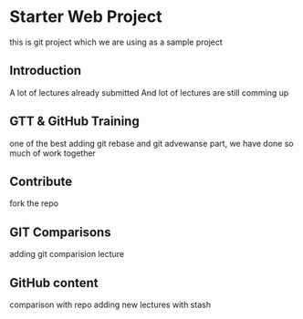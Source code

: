 # Starter Web Project
this is git project which we are using as a sample project


## Introduction
A lot of lectures already submitted
And lot of lectures are still comming up
 

## GTT & GitHub Training
one of the best
adding git rebase and git advewanse part, we have done so much of work together

## Contribute 
fork the repo

## GIT Comparisons
adding git comparision lecture

## GitHub content
comparison with repo
adding new lectures with stash
